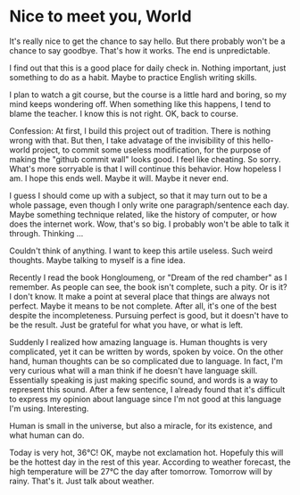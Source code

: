 # Nice to meet you, World

It's really nice to get the chance to say hello. But there probably won't be a chance to say goodbye. That's how it works. The end is unpredictable.

I find out that this is a good place for daily check in. Nothing important, just something to do as a habit. Maybe to practice English writing skills.

I plan to watch a git course, but the course is a little hard and boring, so my mind keeps wondering off. When something like this happens, I tend to blame the teacher. I know this is not right. OK, back to course.

Confession: At first, I build this project out of tradition. There is nothing wrong with that. But then, I take advatage of the invisibility of this hello-world project, to commit some useless modification, for the purpose of making the "github commit wall" looks good. I feel like cheating. So sorry. What's more sorryable is that I will continue this behavior. How hopeless I am. I hope this ends well. Maybe it will. Maybe it never end.

I guess I should come up with a subject, so that it may turn out to be a whole passage, even though I only write one paragraph/sentence each day. Maybe something technique related, like the history of computer, or how does the internet work. Wow, that's so big. I probably won't be able to talk it through. Thinking ...

Couldn't think of anything. I want to keep this artile useless. Such weird thoughts. Maybe talking to myself is a fine idea.

Recently I read the book Hongloumeng, or "Dream of the red chamber" as I remember. As people can see, the book isn't complete, such a pity. Or is it? I don't know. It make a point at several place that things are always not perfect. Maybe it means to be not complete. After all, it's one of the best despite the incompleteness. Pursuing perfect is good, but it doesn't have to be the result. Just be grateful for what you have, or what is left.

Suddenly I realized how amazing language is. Human thoughts is very complicated, yet it can be written by words, spoken by voice. On the other hand, human thoughts can be so complicated due to language. In fact, I'm very curious what will a man think if he doesn't have language skill. Essentially speaking is just making specific sound, and words is a way to represent this sound. After a few sentence, I already found that it's difficult to express my opinion about language since I'm not good at this language I'm using. Interesting.

Human is small in the universe, but also a miracle, for its existence, and what human can do.

Today is very hot, 36°C! OK, maybe not exclamation hot. Hopefuly this will be the hottest day in the rest of this year. According to weather forecast, the high temperature will be 27°C the day after tomorrow. Tomorrow will by rainy. That's it. Just talk about weather.

